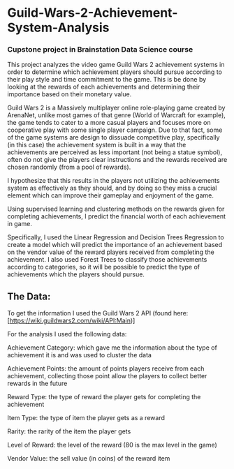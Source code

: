 # Guild-Wars-2-Achievement-System-Analysis
### Cupstone project in Brainstation Data Science course

This project analyzes the video game Guild Wars 2 achievement systems in order to determine which achievement players should pursue according to their play style and time commitment to the game. This is be done by looking at the rewards of each achievements and determining their importance based on their monetary value. 

Guild Wars 2 is a Massively multiplayer online role-playing game created by ArenaNet, unlike most games of that genre (World of Warcraft for example), the game tends to cater to a more casual players and focuses more on cooperative play with some single player campaign. Due to that fact, some of the game systems are design to dissuade competitive play, specifically (in this case) the achievement system is built in a way that the achievements are perceived as less important (not being a statue symbol), often do not give the players clear instructions and the rewards received are chosen randomly (from a pool of rewards). 

I hypothesize that this results in the players not utilizing the achievements system as effectively as they should, and by doing so they miss a crucial element which can improve their gameplay and enjoyment of the game.

Using supervised learning and clustering methods on the rewards given for completing achievements, I predict the financial worth of each achievement in game.

Specifically, I used the Linear Regression and Decision Trees Regression to create a model which will predict the importance of an achievement based on the vendor value of the reward players received from completing the achievement. 
I also used Forest Trees to classify those achievements according to categories, so it will be possible to predict the type of achievements which the players should pursue.


## The Data:
To get the information I used the Guild Wars 2 API (found here: [https://wiki.guildwars2.com/wiki/API:Main)]

For the analysis I used the following data:

Achievement Category: which gave me the information about the type of achievement it is 
and was used to cluster the data

Achievement Points: the amount of points players receive from each achievement, collecting 
those point allow the players to collect better rewards in the future

Reward Type: the type of reward the player gets for completing the achievement

Item Type: the type of item the player gets as a reward

Rarity: the rarity of the item the player gets

Level of Reward: the level of the reward (80 is the max level in the game)

Vendor Value: the sell value (in coins) of the reward item
